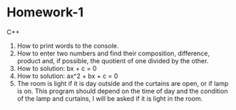 # Homework-1
C++
1) How to print words to the console.
2) How to enter two numbers and find their composition, difference, product
and, if possible, the quotient of one divided by the other.
3) How to solution: bx + c = 0
4) How to solution: ax^2 + bx + c = 0
5) The room is light if it is day outside and the curtains are open, or if
lamp is on. This program should depend on the time of day and the condition of the lamp and curtains,
I will be asked if it is light in the room.
